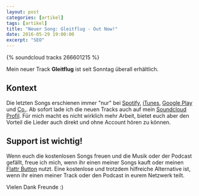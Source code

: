 ```yaml
---
layout: post
categories: [artikel]
tags: [artikel]
title: "Neuer Song: Gleitflug - Out Now!"
date: 2016-05-29 19:00:00
excerpt: "SEO"
---
```


{% soundcloud tracks 266601215 %}

Mein neuer Track **Gleitflug** ist seit Sonntag überall erhältlich.

## Kontext

Die letzten Songs erschienen immer "nur" bei [Spotify](https://play.spotify.com/artist/6oVNztHJaWh9WgyZVMOO4w?play=true&utm_source=open.spotify.com&utm_medium=open), [iTunes](https://itunes.apple.com/de/album/technik-phoniks-feat.-captain/id1087906453), [Google Play](https://play.google.com/store/search?q=klartexter&c=music) und [Co.](https://www.amazon.de/s/ref=nb_sb_noss_1?__mk_de_DE=%C3%85M%C3%85%C5%BD%C3%95%C3%91&url=search-alias%3Daps&field-keywords=klartexter).
Ab sofort lade ich die neuen Tracks auch auf mein [Soundcloud Profil](https://soundcloud.com/klartexter). Für mich macht es nicht wirklich mehr Arbeit, bietet euch aber den Vorteil die Lieder auch direkt und ohne Account hören zu können.

## Support ist wichtig!

Wenn euch die kostenlosen Songs freuen und die Musik oder der Podcast gefällt, freue ich mich, wenn ihr einen meiner Songs kauft oder meinen [Flattr Button](https://flattr.com/submit/auto?uid=dyscribe&url=http%3A%2F%2Faethermonolog.de) nutzt. Eine kostenlose und trotzdem hilfreiche Alternative ist, wenn ihr einen meiner Track oder den Podcast in eurem Netzwerk teilt.

Vielen Dank Freunde :)
